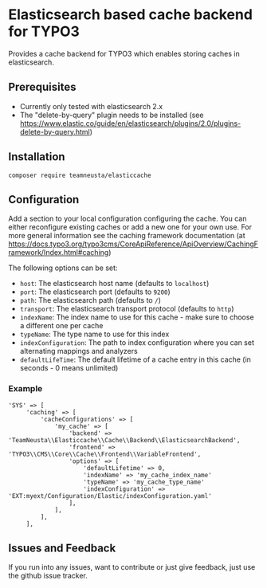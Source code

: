 Elasticsearch based cache backend for TYPO3
===========================================

Provides a cache backend for TYPO3 which enables storing caches in elasticsearch. 

## Prerequisites
* Currently only tested with elasticsearch 2.x
* The "delete-by-query" plugin needs to be installed (see https://www.elastic.co/guide/en/elasticsearch/plugins/2.0/plugins-delete-by-query.html)

## Installation

`composer require teamneusta/elasticcache`

## Configuration

Add a section to your local configuration configuring the cache. You can either reconfigure
existing caches or add a new one for your own use. For more general information see the 
caching framework documentation (at https://docs.typo3.org/typo3cms/CoreApiReference/ApiOverview/CachingFramework/Index.html#caching)

The following options can be set:
* `host`: The elasticsearch host name (defaults to `localhost`)
* `port`: The elasticsearch port (defaults to `9200`)
* `path`: The elasticsearch path (defaults to `/`)
* `transport`: The elasticsearch transport protocol (defaults to `http`)
* `indexName`: The index name to use for this cache - make sure to choose a different one per cache
* `typeName`: The type name to use for this index
* `indexConfiguration`: The path to index configuration where you can set alternating mappings and analyzers
* `defaultLifeTime`: The default lifetime of a cache entry in this cache (in seconds - 0 means unlimited)

### Example

```    
'SYS' => [
	 'caching' => [
		 'cacheConfigurations' => [
			 'my_cache' => [
				 'backend' => 'TeamNeusta\\Elasticcache\\Cache\\Backend\\ElasticsearchBackend',
				 'frontend' => 'TYPO3\\CMS\\Core\\Cache\\Frontend\\VariableFrontend',
				 'options' => [
					 'defaultLifetime' => 0,
					 'indexName' => 'my_cache_index_name'
					 'typeName' => 'my_cache_type_name'
					 'indexConfiguration' => 'EXT:myext/Configuration/Elastic/indexConfiguration.yaml'
				 ],
			 ],
		 ],
	 ],
```

## Issues and Feedback

If you run into any issues, want to contribute or just give feedback, just use the github issue tracker.

